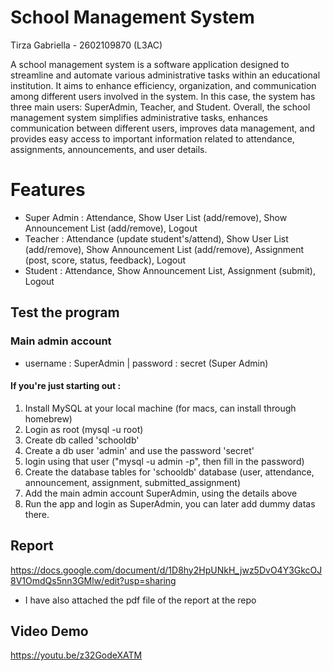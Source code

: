 # School Management System

Tirza Gabriella - 2602109870 (L3AC)

A school management system is a software application designed to streamline and automate various administrative tasks within an educational institution. It aims to enhance efficiency, organization, and communication among different users involved in the system. In this case, the system has three main users: SuperAdmin, Teacher, and Student. Overall, the school management system simplifies administrative tasks, enhances communication between different users, improves data management, and provides easy access to important information related to attendance, assignments, announcements, and user details.

# Features
- Super Admin : Attendance, Show User List (add/remove), Show Announcement List (add/remove), Logout
- Teacher : Attendance (update student's/attend), Show User List (add/remove), Show Announcement List (add/remove), Assignment (post, score, status, feedback), Logout
- Student : Attendance, Show Announcement List, Assignment (submit), Logout

## Test the program

### Main admin account
- username : SuperAdmin | password : secret (Super Admin)

#### If you're just starting out :
1. Install MySQL at your local machine (for macs, can install through homebrew)
2. Login as root (mysql -u root)
3. Create db called 'schooldb'
4. Create a db user 'admin' and use the password 'secret'
5. login using that user ("mysql -u admin -p", then fill in the password)
6. Create the database tables for 'schooldb' database (user, attendance, announcement, assignment, submitted_assignment)
7. Add the main admin account SuperAdmin, using the details above
8. Run the app and login as SuperAdmin, you can later add dummy datas there. 

## Report
https://docs.google.com/document/d/1D8hy2HpUNkH_jwz5DvO4Y3GkcOJ8V1OmdQs5nn3GMlw/edit?usp=sharing
- I have also attached the pdf file of the report at the repo

## Video Demo
https://youtu.be/z32GodeXATM
